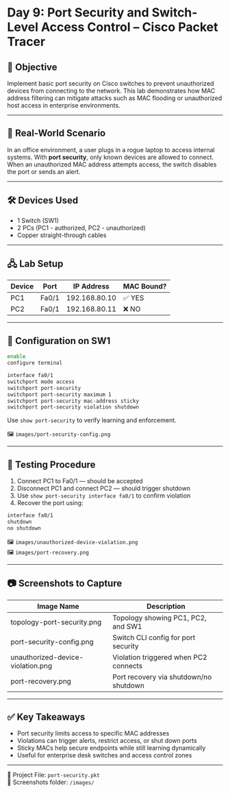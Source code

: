 # Day 9: Port Security and Switch-Level Access Control – Cisco Packet Tracer

## 🧠 Objective

Implement basic port security on Cisco switches to prevent unauthorized devices from connecting to the network. This lab demonstrates how MAC address filtering can mitigate attacks such as MAC flooding or unauthorized host access in enterprise environments.

---

## 🏢 Real-World Scenario

In an office environment, a user plugs in a rogue laptop to access internal systems. With **port security**, only known devices are allowed to connect. When an unauthorized MAC address attempts access, the switch disables the port or sends an alert.

---

## 🛠️ Devices Used

- 1 Switch (SW1)
- 2 PCs (PC1 - authorized, PC2 - unauthorized)
- Copper straight-through cables

---

## 🖧 Lab Setup

| Device | Port      | IP Address      | MAC Bound? |
|--------|-----------|-----------------|------------|
| PC1    | Fa0/1     | 192.168.80.10   | ✅ YES     |
| PC2    | Fa0/1     | 192.168.80.11   | ❌ NO      |

---

## 🔧 Configuration on SW1

```bash
enable
configure terminal

interface fa0/1
switchport mode access
switchport port-security
switchport port-security maximum 1
switchport port-security mac-address sticky
switchport port-security violation shutdown
```

Use `show port-security` to verify learning and enforcement.

🖼️ `images/port-security-config.png`

---

## 🧪 Testing Procedure

1. Connect PC1 to Fa0/1 — should be accepted
2. Disconnect PC1 and connect PC2 — should trigger shutdown
3. Use `show port-security interface fa0/1` to confirm violation
4. Recover the port using:
```bash
interface fa0/1
shutdown
no shutdown
```

🖼️ `images/unauthorized-device-violation.png`  
🖼️ `images/port-recovery.png`

---

## 📷 Screenshots to Capture

| Image Name                       | Description                              |
|----------------------------------|------------------------------------------|
| topology-port-security.png       | Topology showing PC1, PC2, and SW1       |
| port-security-config.png         | Switch CLI config for port security      |
| unauthorized-device-violation.png| Violation triggered when PC2 connects    |
| port-recovery.png                | Port recovery via shutdown/no shutdown   |

---

## ✅ Key Takeaways

- Port security limits access to specific MAC addresses
- Violations can trigger alerts, restrict access, or shut down ports
- Sticky MACs help secure endpoints while still learning dynamically
- Useful for enterprise desk switches and access control zones

---

📁 Project File: `port-security.pkt`  
📂 Screenshots folder: `/images/`
